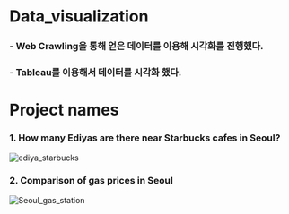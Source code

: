 # Data_visualization

### - Web Crawling을 통해 얻은 데이터를 이용해 시각화를 진행했다.
### - Tableau를 이용해서 데이터를 시각화 했다.

# Project names
### 1. How many Ediyas are there near Starbucks cafes in Seoul?
![ediya_starbucks](https://user-images.githubusercontent.com/77037338/169936538-b72581cc-368f-473d-8dff-fd309b16ef3b.png)

### 2. Comparison of gas prices in Seoul
![Seoul_gas_station](https://user-images.githubusercontent.com/77037338/169936556-3f883529-ef8d-4ed6-8798-3f2989b1f4c3.png)
